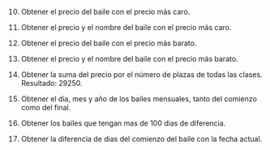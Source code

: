 10. Obtener el precio del baile con el precio más caro.

11. Obtener el precio y el nombre del baile con el precio más caro.

12. Obtener el precio del baile con el precio más barato.

13. Obtener el precio y el nombre del baile con el precio más barato.

14. Obtener la suma del precio por el número de plazas de todas las clases. Resultado: 29250.

15. Obtener el dia, mes y año de los bailes mensuales, tanto del comienzo como del final. 

16. Obtener los bailes que tengan mas de 100 dias de diferencia.

17. Obtener la diferencia de dias del comienzo del baile con la fecha actual. 

